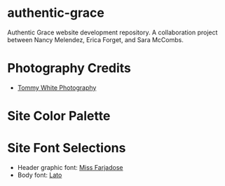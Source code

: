 # authentic-grace
Authentic Grace website development repository. A collaboration project between Nancy Melendez, Erica Forget, and Sara McCombs.

# Photography Credits
* [Tommy White Photography](https://www.tommywhitephotography.com/Portfolio/Landscapes/i-x82n6GL/A)

# Site Color Palette

# Site Font Selections
* Header graphic font: [Miss Farjadose](https://fonts.google.com/specimen/Miss+Fajardose)
* Body font: [Lato](https://fonts.google.com/specimen/Lato)
